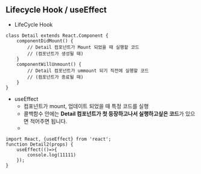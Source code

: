 ## Lifecycle Hook / useEffect

- LifeCycle Hook

``` react
class Detail extends React.Component {
    componentDidMount() {
        // Detail 컴포넌트가 Mount 되었을 때 실행할 코드
        // (컴포넌트가 생성될 때)
    }
    componentWillUnmount() {
        // Detail 컴포넌트가 ummount 되기 직전에 실행할 코드
        // (컴포넌트가 종료될 때)
    }
}
```

- useEffect
  - 컴포넌트가 mount, 업데이트 되었을 때 특정 코드를 실행
  - 콜백함수 안에는 **Detail 컴포넌트가 첫 등장하고나서 실행하고싶은 코드**가 있으면 적어주면 됩니다.
  - 

``` react
import React, {useEffect} from 'react';
function Detail2(props) {
    useEffect(()=>{
        console.log(11111)
    });
}
```

